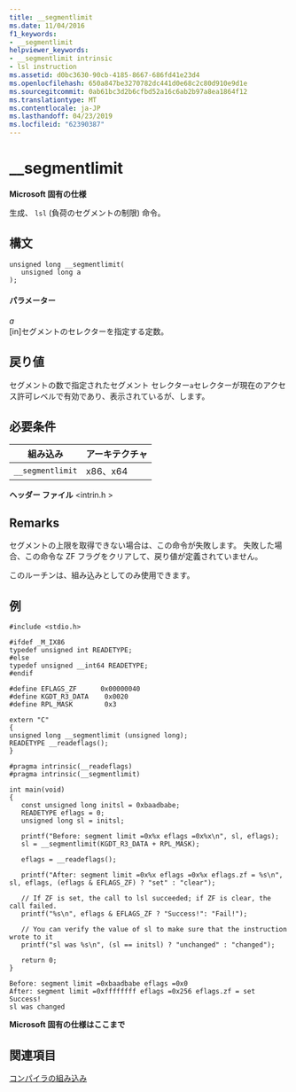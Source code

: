 ```yaml
---
title: __segmentlimit
ms.date: 11/04/2016
f1_keywords:
- __segmentlimit
helpviewer_keywords:
- __segmentlimit intrinsic
- lsl instruction
ms.assetid: d0bc3630-90cb-4185-8667-686fd41e23d4
ms.openlocfilehash: 650a847be3270782dc441d0e68c2c80d910e9d1e
ms.sourcegitcommit: 0ab61bc3d2b6cfbd52a16c6ab2b97a8ea1864f12
ms.translationtype: MT
ms.contentlocale: ja-JP
ms.lasthandoff: 04/23/2019
ms.locfileid: "62390387"
---
```

# <a name="segmentlimit"></a>__segmentlimit

**Microsoft 固有の仕様**

生成、 `lsl` (負荷のセグメントの制限) 命令。

## <a name="syntax"></a>構文

```
unsigned long __segmentlimit(
   unsigned long a
);
```

#### <a name="parameters"></a>パラメーター

*a*<br/>
[in]セグメントのセレクターを指定する定数。

## <a name="return-value"></a>戻り値

セグメントの数で指定されたセグメント セレクター`a`セレクターが現在のアクセス許可レベルで有効であり、表示されているが、します。

## <a name="requirements"></a>必要条件

|組み込み|アーキテクチャ|
|---------------|------------------|
|`__segmentlimit`|x86、x64|

**ヘッダー ファイル** \<intrin.h >

## <a name="remarks"></a>Remarks

セグメントの上限を取得できない場合は、この命令が失敗します。 失敗した場合、この命令な ZF フラグをクリアして、戻り値が定義されていません。

このルーチンは、組み込みとしてのみ使用できます。

## <a name="example"></a>例

```
#include <stdio.h>

#ifdef _M_IX86
typedef unsigned int READETYPE;
#else
typedef unsigned __int64 READETYPE;
#endif

#define EFLAGS_ZF      0x00000040
#define KGDT_R3_DATA    0x0020
#define RPL_MASK        0x3

extern "C"
{
unsigned long __segmentlimit (unsigned long);
READETYPE __readeflags();
}

#pragma intrinsic(__readeflags)
#pragma intrinsic(__segmentlimit)

int main(void)
{
   const unsigned long initsl = 0xbaadbabe;
   READETYPE eflags = 0;
   unsigned long sl = initsl;

   printf("Before: segment limit =0x%x eflags =0x%x\n", sl, eflags);
   sl = __segmentlimit(KGDT_R3_DATA + RPL_MASK);

   eflags = __readeflags();

   printf("After: segment limit =0x%x eflags =0x%x eflags.zf = %s\n", sl, eflags, (eflags & EFLAGS_ZF) ? "set" : "clear");

   // If ZF is set, the call to lsl succeeded; if ZF is clear, the call failed.
   printf("%s\n", eflags & EFLAGS_ZF ? "Success!": "Fail!");

   // You can verify the value of sl to make sure that the instruction wrote to it
   printf("sl was %s\n", (sl == initsl) ? "unchanged" : "changed");

   return 0;
}
```

```Output
Before: segment limit =0xbaadbabe eflags =0x0
After: segment limit =0xffffffff eflags =0x256 eflags.zf = set
Success!
sl was changed
```

**Microsoft 固有の仕様はここまで**

## <a name="see-also"></a>関連項目

[コンパイラの組み込み](../intrinsics/compiler-intrinsics.md)